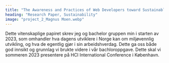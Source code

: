 ```yaml
---
title: "The Awareness and Practices of Web Developers toward Sustainable Web Design"
heading: "Research Paper, Sustainability"
image: "project_2_Magnus Moen.webp"
---
```


Dette vitenskaplige papiret skrev jeg og bachelor gruppen min i starten av 2023, som omhandler hva dagens utviklere i Norge kan om miljøvennlig utvikling, og hva de egentlig gjør i sin arbeidshverdag. Dette ga oss både god innsikt og grunnlag vi brukte videre i vår bachloroppgave. Dette skal vi sommeren 2023 presentere på HCI International Conference i København.
